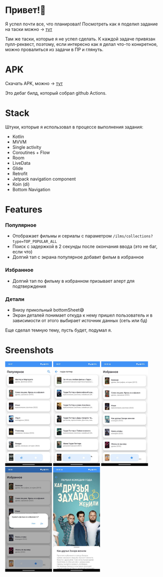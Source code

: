# Привет!👋

Я успел почти все, что планировал! 
Посмотреть как я поделил задание на таски можно -> [тут](https://github.com/users/Markamadeos/projects/1)

Там же таски, которые я не успел сделать. К каждой задаче привязан пулл-реквест, поэтому, если интересно как я делал что-то конкретное, можно провалиться из задачи в ПР и глянуть. 

# APK
Скачать APK,  можно -> [тут](https://github.com/Markamadeos/Kinopoisk-test-app/actions/runs/7857305333/artifacts/1235814942)

Это дебаг билд, который собрал github Actions.
# Stack
Штуки, которые я использовал в процессе выполнения задания: 

 - Kotlin
 - MVVM
 - Single activity
 - Coroutines + Flow
 - Room
 - LiveData
 - Glide
 - Retrofit
 - Jetpack navigation component
 - Koin (di)
 - Bottom Navigation

# Features
 ### Популярное
 - Отображает фильмы и сериалы с параметром `/ilms/collections?type=TOP_POPULAR_ALL`
 - Поиск с задержкой в 2 секунды после окончания ввода (это не баг, если что)
 - Долгий тап с экрана популярное добавит фильм в избранное
 
 ### Избранное
 - Долгий тап по фильму в избранном призывает алерт для подтверждения

 
### Детали
 - Внизу прикольный bottomSheet😅
 - Экран деталей понимает откуда к нему пришел пользователь и в зависимости от этого выбирает источник данных (сеть или бд)

Еще сделал темную тему, пусть будет, подумал я.

# Sreenshots
<img src="https://github.com/Markamadeos/Kinopoisk-test-app/blob/develop/sc/sc1.jpeg" width=30% height=30%> <img src="https://github.com/Markamadeos/Kinopoisk-test-app/blob/develop/sc/sc2.jpeg" width=30% height=30%> <img src="https://github.com/Markamadeos/Kinopoisk-test-app/blob/develop/sc/sc3.jpeg" width=30% height=30%>
<img src="https://github.com/Markamadeos/Kinopoisk-test-app/blob/develop/sc/sc4.jpeg" width=30% height=30%> <img src="https://github.com/Markamadeos/Kinopoisk-test-app/blob/develop/sc/sc5.jpeg" width=30% height=30%>

